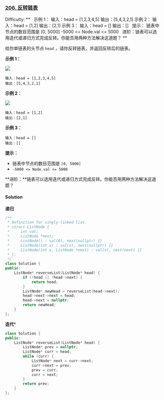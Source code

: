 ### [206\. 反转链表](https://leetcode-cn.com/problems/reverse-linked-list/)

Difficulty: **   示例 1： 输入：head = [1,2,3,4,5] 输出：[5,4,3,2,1] 示例 2： 输入：head = [1,2] 输出：[2,1] 示例 3： 输入：head = [] 输出：[]   提示： 链表中节点的数目范围是 [0, 5000] -5000 <= Node.val <= 5000   进阶：链表可以选用迭代或递归方式完成反转。你能否用两种方法解决这道题？ **

给你单链表的头节点 `head` ，请你反转链表，并返回反转后的链表。


**示例 1：**

![](https://assets.leetcode.com/uploads/2021/02/19/rev1ex1.jpg)

```
输入：head = [1,2,3,4,5]
输出：[5,4,3,2,1]
```

**示例 2：**

![](https://assets.leetcode.com/uploads/2021/02/19/rev1ex2.jpg)

```
输入：head = [1,2]
输出：[2,1]
```

**示例 3：**

```
输入：head = []
输出：[]
```

**提示：**

*   链表中节点的数目范围是 `[0, 5000]`
*   `-5000 <= Node.val <= 5000`

**进阶：**链表可以选用迭代或递归方式完成反转。你能否用两种方法解决这道题？


#### Solution

**递归**

```cpp
​/**
 * Definition for singly-linked list.
 * struct ListNode {
 *     int val;
 *     ListNode *next;
 *     ListNode() : val(0), next(nullptr) {}
 *     ListNode(int x) : val(x), next(nullptr) {}
 *     ListNode(int x, ListNode *next) : val(x), next(next) {}
 * };
 */
class Solution {
public:
    ListNode* reverseList(ListNode* head) {
        if (!head || !head->next) {
            return head;
        }
        ListNode* newHead = reverseList(head->next);
        head->next->next = head;
        head->next = nullptr;
        return newHead;
    }
};
```

**迭代***  
```cpp
class Solution {
public:
    ListNode* reverseList(ListNode* head) {
        ListNode* prev = nullptr;
        ListNode* curr = head;
        while (curr) {
            ListNode* next = curr->next;
            curr->next = prev;
            prev = curr;
            curr = next;
        }
        return prev;
    }
};
```